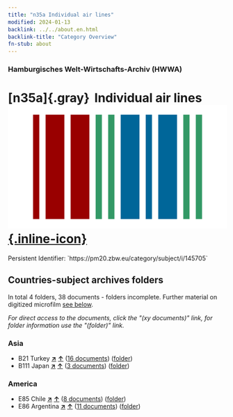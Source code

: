 ```yaml
---
title: "n35a Individual air lines"
modified: 2024-01-13
backlink: ../../about.en.html
backlink-title: "Category Overview"
fn-stub: about
---
```


### Hamburgisches Welt-Wirtschafts-Archiv (HWWA)

# [n35a]{.gray}&#8201; Individual air lines &#160; [![Wikidata](/images/Wikidata-logo.svg "Wikidata"){.inline-icon}](http://www.wikidata.org/entity/Q99428083)

<div class="hint">Persistent Identifier: `https://pm20.zbw.eu/category/subject/i/145705`</div>







## Countries-subject archives folders







In total 4 folders, 38 documents - folders incomplete. Further material on digitized microfilm [see below](#filmsections).

_For direct access to the documents, click the "(xy documents)" link, for folder information use the "(folder)" link._



### Asia

- B21 Turkey [**&nearr;**](../../../geo/i/141111/about.en.html "Turkey (all folders)") [**&uarr;**](../../../geo/about.en.html#B21 "Country category system") (<a href="https://pm20.zbw.eu/iiifview/folder/sh/141111,145705" title="about: Turkey : Individual air lines" target="_blank">16 documents</a>) ([folder](../../../../folder/sh/1411xx/141111/1457xx/145705/about.en.html))
- B111 Japan [**&nearr;**](../../../geo/i/141272/about.en.html "Japan (all folders)") [**&uarr;**](../../../geo/about.en.html#B111 "Country category system") (<a href="https://pm20.zbw.eu/iiifview/folder/sh/141272,145705" title="about: Japan : Individual air lines" target="_blank">3 documents</a>) ([folder](../../../../folder/sh/1412xx/141272/1457xx/145705/about.en.html))

### America

- E85 Chile [**&nearr;**](../../../geo/i/141691/about.en.html "Chile (all folders)") [**&uarr;**](../../../geo/about.en.html#E85 "Country category system") (<a href="https://pm20.zbw.eu/iiifview/folder/sh/141691,145705" title="about: Chile : Individual air lines" target="_blank">8 documents</a>) ([folder](../../../../folder/sh/1416xx/141691/1457xx/145705/about.en.html))
- E86 Argentina [**&nearr;**](../../../geo/i/141692/about.en.html "Argentina (all folders)") [**&uarr;**](../../../geo/about.en.html#E86 "Country category system") (<a href="https://pm20.zbw.eu/iiifview/folder/sh/141692,145705" title="about: Argentina : Individual air lines" target="_blank">11 documents</a>) ([folder](../../../../folder/sh/1416xx/141692/1457xx/145705/about.en.html))



<a id="filmsections" />













